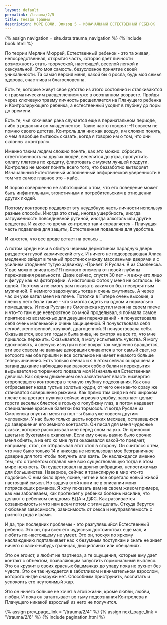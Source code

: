 ```yaml
---
layout: default
permalink: /trauma/2/5
title: Гнездо травмы
description: МОРЕ БОЛИ. Эпизод 5 - ИЗНАЧАЛЬНЫЙ ЕСТЕСТВЕННЫЙ РЕБЕНОК
---
```

{% assign navigation  = site.data.trauma_navigation %}
{% include book.html %}

По теории Мерлин Мюррей, Естественный ребенок - это та живая, непосредственная, открытая часть, которая дает личности возможность стать творческой, настоящей, веселой легкой и сексуальной. Это моя самость, безусловное принятие своей уникальности. Та самая версия меня, какой бы я росла, будь моя семья здорова, счастлива и благословенна.

Есть те, которые живут свое детство из этого состояния и сталкиваются с травматическим расщеплением уже в осознанном возрасте.
Пройдя через ключевую травму личность расщепляется на Плачущего ребенка и Контролирующего ребенка, а естественный уходит в глубину до поры до времени.

Есть те, чья ключевая рана случается еще в перинатальном периоде, либо в родах или во младенчестве.
Такие часто говорят:
-Я совсем не помню своего детства.
Контроль для них как воздух, им сложно понять, о чем я вообще пытаюсь сказать, когда я говорю им о том, что они склонны к контролю.

Именно таким людям сложно понять, как это можно: сбросить ответственность на других людей, веселится до утра, пропустить оплату платежа по кредиту, флиртовать с мужем лучшей подруги.
Контролер не может понять всего того, что беззаботно вытворяет Изначальный Естественный исполненный эйфорической уверенности в том что самое главное это - кайф.

И порою совершенно не заботящийся о том, что его поведение может быть инфантильным, эгоистичным и потребительским в отношении других людей.

Поэтому контролер подавляет эту неудобную часть личности используя разные способы.
Иногда это стыд, иногда ущербность, иногда загруженность повседневной рутиной, иногда алкоголь или другие вещества.
И какое-то время контролер так и справляется - Плачущая часть подавлена для защиты, Естественная подавлена для удобства.

И кажется, что все вроде встает на рельсы...

А потом среди ночи в обитую черным дерматином парадную дверь раздается глухой кармический стук.
И ничего не подозревающая Алиса медленно зайдет в темный простенок между массивными дверями и с усилием отодвинет тугую задвижку.
-Привет. Я Руслан. Я из Смоленска. У вас можно вписаться?
Я немного онемела от новой глубины переживания реальности.
Даже сейчас, спустя 30 лет - я вижу его лицо и фигуру как на фотографии.
А настоящих фоток у меня не осталось.
Ни одной.
Поэтому я не смогу вам показать каким он был невероятным мужчиной.
Я немного задохнулась тогда и очень смутилась.
А через час он уже катал меня на плече.
Потолки в Питере очень высокие, а плечи у него были такие - что я могла сидеть на одном и нормально помещалась.
И пока Руслан из Смоленска крутил меня на своем плече и что-то там еще невероятное со мной проделывал, я поймала самое приятное из возможных для девушки переживаний - я почувствовала себя очень маленькой и очень защищенной.
Я почувствовала себя легкой, женственной, хрупкой, драгоценной.
Я почувствовала себя.
Оказывается, все эти годы я была жива, не смотря на все то, что мне пришлось пережить.
Оказывается, я могу испытывать чувства.
Я могу вдохновлять, я свечусь изнутри и все вокруг так медленно вращается, эти все совсем не важные декорации сливаются в тот самый свет, из которого мы оба пришли и все остальное не имеет никакого больше теперь значения.
Есть только сейчас и я в этом сейчас ошарашена и затаив дыхание наблюдаю как разнося собою балки и перекрытия вырывается из тюремного подвала моя Изначальная Естественная девочка.
Как одним движением она захватывает власть низвергая оторопевшего контролера в темную глубину подсознания.
Как она отбрасывает назад густые золотые кудри, от чего они как-то сразу же становятся совершенно рыжими.
Как прямо там сидя на его широком плече она достает нужную сейчас игривую улыбку, засыпает целые горсти веселых блесток в горькую голубизну глаз, а потом надевает специальные красные балетки без тормозов.
И когда Руслан из Смоленска опустил меня на пол - я была уже совсем другим человеком.
У нас было только шесть коротких месяцев, остававшихся до завершения его земного контракта.
Он писал для меня чудесные сказки, которые рассказывал мне перед сном на ухо. Он приносил цветы не букетами а охапками. Если ему очень важно было срочно меня обнять, а на его ко мне пути оказывался какой-то предмет, например, стол, он отбрасывал этот стол в сторону.
Он считался с тем, что мне было только 14 и никогда не использовал мое безграничное доверие для того чтобы получить или взять.
Он наслаждался именно тем, что с трепетом отдавал мне всю существовавшую тогда в этом мире нежность.
Он существовал на других вибрациях, непостижимых для большинства.
Наверное, сейчас я транслирую в мир что-то подобное.
С ним было ярче, яснее, четче и все обретало новый живой настоящий смысл.
Но задача этой книги не в описании моих потрясающих романов.
Я хочу показать вам на своем живом примере, как мы заболеваем, как протекает у ребенка болезнь насилие, что делают с ребенком синдромы ВДА и ДФС.
Как развивается созависимость и что нам всем потом с этим делать.
Откуда берутся любовная зависимость, зависимость от секса и неуправляемость с разного рода играми.

И да, три последних проблемы - это разгулявшийся Естественный ребенок.
Это он, при всех его чудесных достоинствах еще мал, и любить по-настоящему не умеет.
Это он, тоскуя по яркому наслаждению подталкивает нас к безумным поступкам и знать не знает ничего о каких-нибудь границах, дисциплинах или обещаниях.

Это он эгоист, и любит не партнера, а те ощущения, которые ему дает контакт с объектом, позволяющим запустить гормональный выплеск.
Это он кружит в своих красных башмачках до упаду пока не рухнет без чувств. Это он так нуждается в заботливом и внимательном взрослом, которого нигде снаружи нет. Способным приструнить, воспитать и успокоить его неутолимый жар.

Это он ничего больше не хочет в этой жизни, кроме любви, любви, любви.
И пока он затаптывает во тьму подсознания Контролера и Плачущего никакой взрослый из него не получится.

{% assign prev_page_link = "/trauma/2/4" %}
{% assign next_page_link = "/trauma/2/6" %}
{% include pagination.html %}